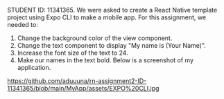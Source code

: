 STUDENT ID: 11341365.
We were asked to create a React Native template project using Expo CLI to make a mobile app. For this assignment, we needed to:

1. Change the background color of the view component.
2. Change the text component to display "My name is (Your Name)".
3. Increase the font size of the text to 24.
4. Make our names in the text bold.
Below is a screenshot of my application.

https://github.com/aduuuna/rn-assignment2-ID-11341365/blob/main/MyApp/assets/EXPO%20CLI.jpg
